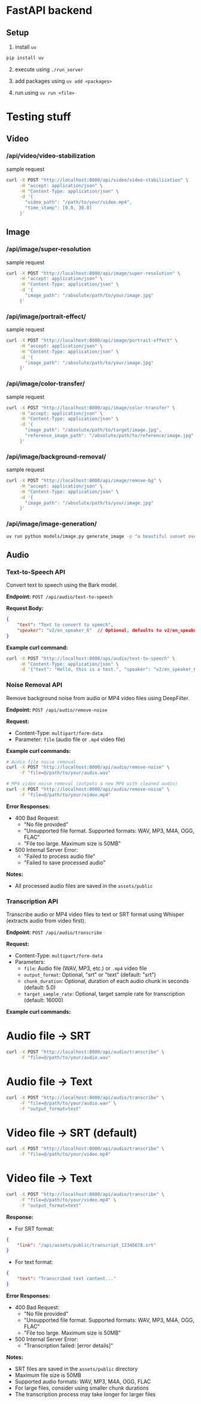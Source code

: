 # FastAPI backend

## Setup

1. install `uv`

```bash
pip install uv
```

2. execute using `./run_server`

3. add packages using `uv add <packages>`

4. run using `uv run <file>`


# Testing stuff
## Video
### /api/video/video-stabilization
sample request
```bash
curl -X POST "http://localhost:8000/api/video/video-stabilization" \
     -H "accept: application/json" \
     -H "Content-Type: application/json" \
     -d '{
       "video_path": "/path/to/your/video.mp4",
       "time_stamp": [0.0, 30.0]
     }'
```
## Image
### /api/image/super-resolution

sample request

```bash
curl -X POST "http://localhost:8000/api/image/super-resolution" \
     -H "accept: application/json" \
     -H "Content-Type: application/json" \
     -d '{
       "image_path": "/absolute/path/to/your/image.jpg"
     }'
```

### /api/image/portrait-effect/

sample request

```bash
curl -X POST "http://localhost:8000/api/image/portrait-effect" \
     -H "accept: application/json" \
     -H "Content-Type: application/json" \
     -d '{
       "image_path": "/absolute/path/to/your/image.jpg"
     }'
```

### /api/image/color-transfer/

sample request

```bash
curl -X POST "http://localhost:8000/api/image/color-transfer" \
     -H "accept: application/json" \
     -H "Content-Type: application/json" \
     -d '{
       "image_path": "/absolute/path/to/target/image.jpg",
       "reference_image_path": "/absolute/path/to/reference/image.jpg"
     }'
```

### /api/image/background-removal/
sample request
```bash
curl -X POST "http://localhost:8000/api/image/remove-bg" \
     -H "accept: application/json" \
     -H "Content-Type: application/json" \
     -d '{
       "image_path": "/absolute/path/to/your/image.jpg"
     }'
```

### /api/image/image-generation/

```bash
uv run python models/image.py generate_image -p "a beautiful sunset over mountains" -o test_generation.png --steps 20
```
## Audio

### Text-to-Speech API
Convert text to speech using the Bark model.

**Endpoint:** `POST /api/audio/text-to-speech`

**Request Body:**
```json
{
    "text": "Text to convert to speech",
    "speaker": "v2/en_speaker_6"  // Optional, defaults to v2/en_speaker_6
}
```

**Example curl command:**
```bash
curl -X POST "http://localhost:8000/api/audio/text-to-speech" \
     -H "Content-Type: application/json" \
     -d '{"text": "Hello, this is a test.", "speaker": "v2/en_speaker_6"}'
```

### Noise Removal API
Remove background noise from audio or MP4 video files using DeepFilter.

**Endpoint:** `POST /api/audio/remove-noise`

**Request:**
- Content-Type: `multipart/form-data`
- Parameter: `file` (audio file or `.mp4` video file)


**Example curl commands:**
```bash
# Audio file noise removal
curl -X POST "http://localhost:8000/api/audio/remove-noise" \
     -F "file=@/path/to/your/audio.wav"

# MP4 video noise removal (outputs a new MP4 with cleaned audio)
curl -X POST "http://localhost:8000/api/audio/remove-noise" \
     -F "file=@/path/to/your/video.mp4"
``` 

**Error Responses:**
- 400 Bad Request:
  - "No file provided"
  - "Unsupported file format. Supported formats: WAV, MP3, M4A, OGG, FLAC"
  - "File too large. Maximum size is 50MB"
- 500 Internal Server Error:
  - "Failed to process audio file"
  - "Failed to save processed audio"

**Notes:**
- All processed audio files are saved in the `assets/public` 

### Transcription API
Transcribe audio or MP4 video files to text or SRT format using Whisper (extracts audio from video first).

**Endpoint:** `POST /api/audio/transcribe`

**Request:**
- Content-Type: `multipart/form-data`
- Parameters:
  - `file`: Audio file (WAV, MP3, etc.) or `.mp4` video file
  - `output_format`: Optional, "srt" or "text" (default: "srt")
  - `chunk_duration`: Optional, duration of each audio chunk in seconds (default: 5.0)
  - `target_sample_rate`: Optional, target sample rate for transcription (default: 16000)

**Example curl commands:**

# Audio file → SRT
```bash
curl -X POST "http://localhost:8000/api/audio/transcribe" \
     -F "file=@/path/to/your/audio.wav"
```

# Audio file → Text
```bash
curl -X POST "http://localhost:8000/api/audio/transcribe" \
     -F "file=@/path/to/your/audio.wav" \
     -F "output_format=text"
```

# Video file → SRT (default)
```bash
curl -X POST "http://localhost:8000/api/audio/transcribe" \
     -F "file=@/path/to/your/video.mp4"
```

# Video file → Text
```bash
curl -X POST "http://localhost:8000/api/audio/transcribe" \
     -F "file=@/path/to/your/video.mp4" \
     -F "output_format=text"
```

**Response:**
- For SRT format:
```json
{
    "link": "/api/assets/public/transcript_12345678.srt"
}
```

- For text format:
```json
{
    "text": "Transcribed text content..."
}
```

**Error Responses:**
- 400 Bad Request:
  - "No file provided"
  - "Unsupported file format. Supported formats: WAV, MP3, M4A, OGG, FLAC"
  - "File too large. Maximum size is 50MB"
- 500 Internal Server Error:
  - "Transcription failed: [error details]"

**Notes:**
- SRT files are saved in the `assets/public` directory
- Maximum file size is 50MB
- Supported audio formats: WAV, MP3, M4A, OGG, FLAC
- For large files, consider using smaller chunk durations
- The transcription process may take longer for larger files
